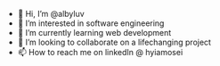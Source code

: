 - 👋 Hi, I’m @albyluv
- 👀 I’m interested in software engineering
- 🌱 I’m currently learning web development
- 💞️ I’m looking to collaborate on a lifechanging project
- 📫 How to reach me on linkedIn @ hyiamosei

<!---
albyluv/albyluv is a ✨ special ✨ repository because its `README.md` (this file) appears on your GitHub profile.
You can click the Preview link to take a look at your changes.
--->
